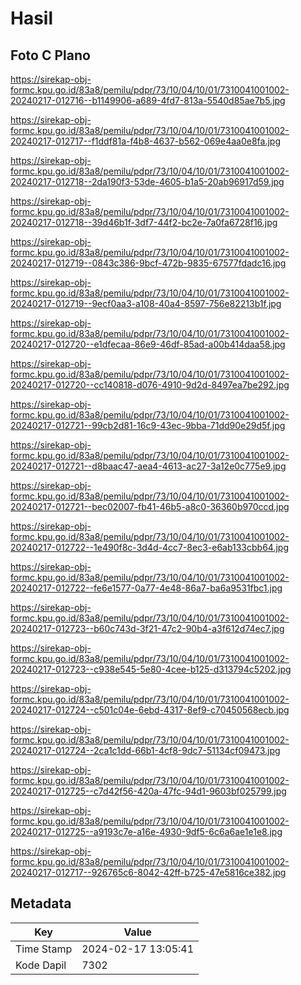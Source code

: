 # Hasil

## Foto C Plano

https://sirekap-obj-formc.kpu.go.id/83a8/pemilu/pdpr/73/10/04/10/01/7310041001002-20240217-012716--b1149906-a689-4fd7-813a-5540d85ae7b5.jpg

https://sirekap-obj-formc.kpu.go.id/83a8/pemilu/pdpr/73/10/04/10/01/7310041001002-20240217-012717--f1ddf81a-f4b8-4637-b562-069e4aa0e8fa.jpg

https://sirekap-obj-formc.kpu.go.id/83a8/pemilu/pdpr/73/10/04/10/01/7310041001002-20240217-012718--2da190f3-53de-4605-b1a5-20ab96917d59.jpg

https://sirekap-obj-formc.kpu.go.id/83a8/pemilu/pdpr/73/10/04/10/01/7310041001002-20240217-012718--39d46b1f-3df7-44f2-bc2e-7a0fa6728f16.jpg

https://sirekap-obj-formc.kpu.go.id/83a8/pemilu/pdpr/73/10/04/10/01/7310041001002-20240217-012719--0843c386-9bcf-472b-9835-67577fdadc16.jpg

https://sirekap-obj-formc.kpu.go.id/83a8/pemilu/pdpr/73/10/04/10/01/7310041001002-20240217-012719--9ecf0aa3-a108-40a4-8597-756e82213b1f.jpg

https://sirekap-obj-formc.kpu.go.id/83a8/pemilu/pdpr/73/10/04/10/01/7310041001002-20240217-012720--e1dfecaa-86e9-46df-85ad-a00b414daa58.jpg

https://sirekap-obj-formc.kpu.go.id/83a8/pemilu/pdpr/73/10/04/10/01/7310041001002-20240217-012720--cc140818-d076-4910-9d2d-8497ea7be292.jpg

https://sirekap-obj-formc.kpu.go.id/83a8/pemilu/pdpr/73/10/04/10/01/7310041001002-20240217-012721--99cb2d81-16c9-43ec-9bba-71dd90e29d5f.jpg

https://sirekap-obj-formc.kpu.go.id/83a8/pemilu/pdpr/73/10/04/10/01/7310041001002-20240217-012721--d8baac47-aea4-4613-ac27-3a12e0c775e9.jpg

https://sirekap-obj-formc.kpu.go.id/83a8/pemilu/pdpr/73/10/04/10/01/7310041001002-20240217-012721--bec02007-fb41-46b5-a8c0-36360b970ccd.jpg

https://sirekap-obj-formc.kpu.go.id/83a8/pemilu/pdpr/73/10/04/10/01/7310041001002-20240217-012722--1e490f8c-3d4d-4cc7-8ec3-e6ab133cbb64.jpg

https://sirekap-obj-formc.kpu.go.id/83a8/pemilu/pdpr/73/10/04/10/01/7310041001002-20240217-012722--fe6e1577-0a77-4e48-86a7-ba6a9531fbc1.jpg

https://sirekap-obj-formc.kpu.go.id/83a8/pemilu/pdpr/73/10/04/10/01/7310041001002-20240217-012723--b60c743d-3f21-47c2-90b4-a3f612d74ec7.jpg

https://sirekap-obj-formc.kpu.go.id/83a8/pemilu/pdpr/73/10/04/10/01/7310041001002-20240217-012723--c938e545-5e80-4cee-b125-d313794c5202.jpg

https://sirekap-obj-formc.kpu.go.id/83a8/pemilu/pdpr/73/10/04/10/01/7310041001002-20240217-012724--c501c04e-6ebd-4317-8ef9-c70450568ecb.jpg

https://sirekap-obj-formc.kpu.go.id/83a8/pemilu/pdpr/73/10/04/10/01/7310041001002-20240217-012724--2ca1c1dd-66b1-4cf8-9dc7-51134cf09473.jpg

https://sirekap-obj-formc.kpu.go.id/83a8/pemilu/pdpr/73/10/04/10/01/7310041001002-20240217-012725--c7d42f56-420a-47fc-94d1-9603bf025799.jpg

https://sirekap-obj-formc.kpu.go.id/83a8/pemilu/pdpr/73/10/04/10/01/7310041001002-20240217-012725--a9193c7e-a16e-4930-9df5-6c6a6ae1e1e8.jpg

https://sirekap-obj-formc.kpu.go.id/83a8/pemilu/pdpr/73/10/04/10/01/7310041001002-20240217-012717--926765c6-8042-42ff-b725-47e5816ce382.jpg


## Metadata

| Key        | Value               |
| ---------- | ------------------- |
| Time Stamp | 2024-02-17 13:05:41 |
| Kode Dapil | 7302                |



